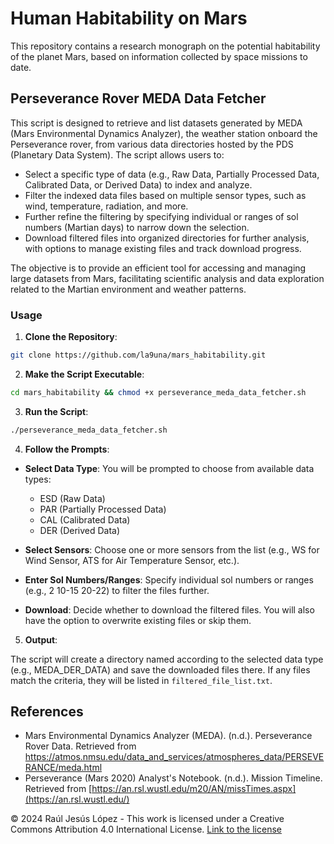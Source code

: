 # Human Habitability on Mars
This repository contains a research monograph on the potential habitability of the planet Mars, based on information collected by space missions to date.

## Perseverance Rover MEDA Data Fetcher
This script is designed to retrieve and list datasets generated by MEDA (Mars Environmental Dynamics Analyzer), the weather station onboard the Perseverance rover, from various data directories hosted by the PDS (Planetary Data System). The script allows users to:

- Select a specific type of data (e.g., Raw Data, Partially Processed Data, Calibrated Data, or Derived Data) to index and analyze.
- Filter the indexed data files based on multiple sensor types, such as wind, temperature, radiation, and more.
- Further refine the filtering by specifying individual or ranges of sol numbers (Martian days) to narrow down the selection.
- Download filtered files into organized directories for further analysis, with options to manage existing files and track download progress.

The objective is to provide an efficient tool for accessing and managing large datasets from Mars, facilitating scientific analysis and data exploration related to the Martian environment and weather patterns.

### Usage

1. **Clone the Repository**: 
```bash
git clone https://github.com/la9una/mars_habitability.git
```

2. **Make the Script Executable**:

 ```bash
 cd mars_habitability && chmod +x perseverance_meda_data_fetcher.sh
 ```

3. **Run the Script**:

```bash
./perseverance_meda_data_fetcher.sh
```

4. **Follow the Prompts**:

- **Select Data Type**: You will be prompted to choose from available data types:
    - ESD (Raw Data)
    - PAR (Partially Processed Data)
    - CAL (Calibrated Data)
    - DER (Derived Data)

- **Select Sensors**: Choose one or more sensors from the list (e.g., WS for Wind Sensor, ATS for Air Temperature Sensor, etc.).
- **Enter Sol Numbers/Ranges**: Specify individual sol numbers or ranges (e.g., 2 10-15 20-22) to filter the files further.
- **Download**: Decide whether to download the filtered files. You will also have the option to overwrite existing files or skip them.

5. **Output**:

The script will create a directory named according to the selected data type (e.g., MEDA_DER_DATA) and save the downloaded files there.
If any files match the criteria, they will be listed in `filtered_file_list.txt`.

## References

- Mars Environmental Dynamics Analyzer (MEDA). (n.d.). Perseverance Rover Data. Retrieved from https://atmos.nmsu.edu/data_and_services/atmospheres_data/PERSEVERANCE/meda.html
- Perseverance (Mars 2020) Analyst's Notebook. (n.d.). Mission Timeline. Retrieved from [https://an.rsl.wustl.edu/m20/AN/missTimes.aspx](https://an.rsl.wustl.edu/)

© 2024 Raúl Jesús López - This work is licensed under a Creative Commons Attribution 4.0 International License. [Link to the license](https://creativecommons.org/licenses/by/4.0/)
